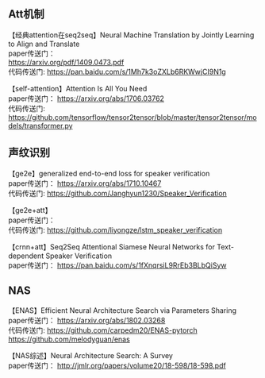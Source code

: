 ## Att机制
【经典attention在seq2seq】Neural Machine Translation by Jointly Learning to Align and Translate<br>
paper传送门：<br>
https://arxiv.org/pdf/1409.0473.pdf<br>
代码传送门:
https://pan.baidu.com/s/1Mh7k3oZXLb6RKWwjCI9N1g<br>

【self-attention】Attention Is All You Need<br>
paper传送门：
https://arxiv.org/abs/1706.03762<br>
代码传送门:
https://github.com/tensorflow/tensor2tensor/blob/master/tensor2tensor/models/transformer.py<br>

## 声纹识别
【ge2e】generalized end-to-end loss for speaker verification <br>
paper传送门：
https://arxiv.org/abs/1710.10467<br>
代码传送门:
https://github.com/Janghyun1230/Speaker_Verification<br>

【ge2e+att】<br>
paper传送门：
<br>
代码传送门:
https://github.com/liyongze/lstm_speaker_verification<br>

【crnn+att】Seq2Seq Attentional Siamese Neural Networks for Text-dependent Speaker Verification<br>
paper传送门：
https://pan.baidu.com/s/1fXnqrsiL9RrEb3BLbQiSyw<br>

## NAS
【ENAS】Efficient Neural Architecture Search via Parameters Sharing<br>
paper传送门：
https://arxiv.org/abs/1802.03268<br>
代码传送门:
https://github.com/carpedm20/ENAS-pytorch<br>
https://github.com/melodyguan/enas

【NAS综述】Neural Architecture Search: A Survey<br>
paper传送门：
http://jmlr.org/papers/volume20/18-598/18-598.pdf<br>



